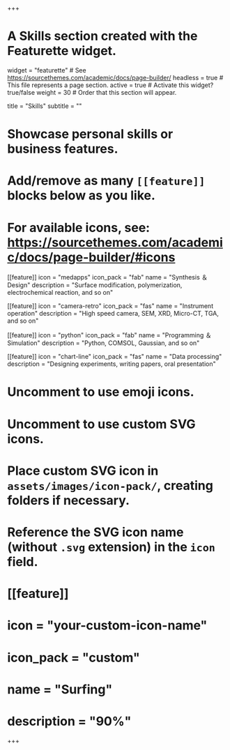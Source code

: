 +++
# A Skills section created with the Featurette widget.
widget = "featurette"  # See https://sourcethemes.com/academic/docs/page-builder/
headless = true  # This file represents a page section.
active = true  # Activate this widget? true/false
weight = 30  # Order that this section will appear.

title = "Skills"
subtitle = ""

# Showcase personal skills or business features.
# 
# Add/remove as many `[[feature]]` blocks below as you like.
# 
# For available icons, see: https://sourcethemes.com/academic/docs/page-builder/#icons
[[feature]]
  icon = "medapps"
  icon_pack = "fab"
  name = "Synthesis ＆ Design"
  description = "Surface modification, polymerization, electrochemical reaction, and so on"  
  
[[feature]]
  icon = "camera-retro"
  icon_pack = "fas"
  name = "Instrument operation"
  description = "High speed camera, SEM, XRD, Micro-CT, TGA, and so on"
  
[[feature]]
  icon = "python"
  icon_pack = "fab"
  name = "Programming ＆ Simulation"
  description = "Python, COMSOL, Gaussian, and so on"
  
[[feature]]
  icon = "chart-line"
  icon_pack = "fas"
  name = "Data processing"
  description = "Designing experiments, writing papers, oral presentation"  
  


# Uncomment to use emoji icons.


# Uncomment to use custom SVG icons.
# Place custom SVG icon in `assets/images/icon-pack/`, creating folders if necessary.
# Reference the SVG icon name (without `.svg` extension) in the `icon` field.
# [[feature]]
#  icon = "your-custom-icon-name"
#  icon_pack = "custom"
#  name = "Surfing"
#  description = "90%"

+++
